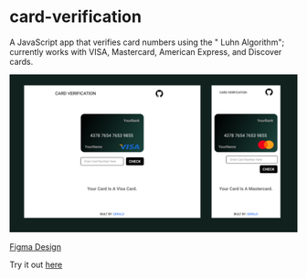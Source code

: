 # card-verification

A JavaScript app that verifies card numbers using the " Luhn Algorithm"; currently works with VISA, Mastercard, American Express, and Discover cards.

![Screens](./design/figma_design/figmadesign.PNG)

[Figma Design](https://www.figma.com/file/s2BX4SbeVbRuVLdINuiaq5/Card-Verification?node-id=13%3A2)

Try it out [here](https://cardverification.vercel.app/) 


